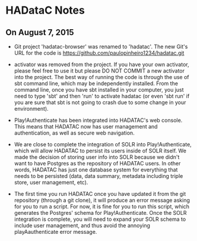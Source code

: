 # HADataC Notes

## On August 7, 2015

* Git project 'hadatac-browser' was renamed to 'hadatac'. The new Git's URL for the code is https://github.com/paulopinheiro1234/hadatac.git

* activator was removed from the project. If you have your own activator, please feel free to use it but please DO NOT COMMIT a new activator into the project. The best way of running the code is through the use of sbt command line, which may be independently installed. From the command line, once you have sbt installed in your computer, you just need to type 'sbt' and then 'run' to activate hadatac (or even 'sbt run' if you are sure that sbt is not going to crash due to some change in your environment).

* Play!Authenticate has been integrated into HADATAC's web console. This means that HADATAC now has user management and authentication, as well as secure web navigation.

* We are close to complete the integration of SOLR into Play!Authenticate, which will allow HADATAC to persist its users inside of SOLR itself. We made the decision of storing user info into SOLR because we didn't want to have Postgres as the repository of HADATAC users. In other words, HADATAC has just one database system for everything that needs to be persisted (data, data summary, metadata including triple store, user management, etc).

* The first time you run HADATAC once you have updated it from the git repository (through a git clone), it will produce an error message asking for you to run a script. For now, it is fine for you to run this script, which generates the Postgres' schema for Play!Authenticate. Once the SOLR integration is complete, you will need to expand your SOLR schema to include user management, and thus avoid the annoying playAauthenticate error message. 